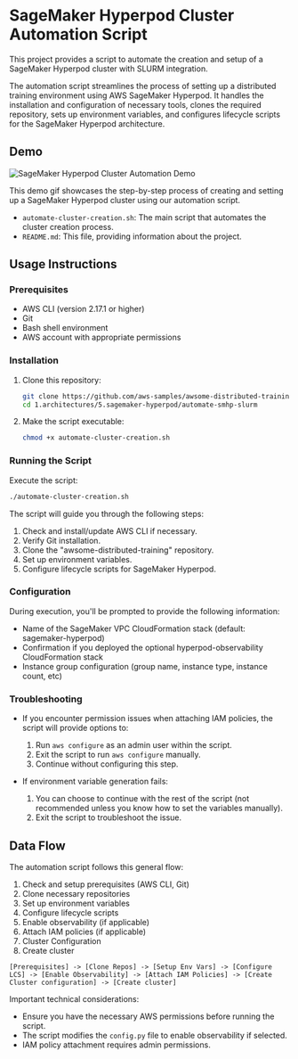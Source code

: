 # SageMaker Hyperpod Cluster Automation Script

This project provides a script to automate the creation and setup of a SageMaker Hyperpod cluster with SLURM integration.

The automation script streamlines the process of setting up a distributed training environment using AWS SageMaker Hyperpod.
It handles the installation and configuration of necessary tools, clones the required repository, sets up environment variables, and configures lifecycle scripts for the SageMaker Hyperpod architecture.

## Demo

![SageMaker Hyperpod Cluster Automation Demo](../../../../assets/automate-smhp-demo.gif)

This demo gif showcases the step-by-step process of creating and setting up a SageMaker Hyperpod cluster using our automation script.

- `automate-cluster-creation.sh`: The main script that automates the cluster creation process.
- `README.md`: This file, providing information about the project.

## Usage Instructions

### Prerequisites

- AWS CLI (version 2.17.1 or higher)
- Git
- Bash shell environment
- AWS account with appropriate permissions

### Installation

1. Clone this repository:
   ```bash
   git clone https://github.com/aws-samples/awsome-distributed-training.git
   cd 1.architectures/5.sagemaker-hyperpod/automate-smhp-slurm
   ```

2. Make the script executable:
   ```bash
   chmod +x automate-cluster-creation.sh
   ```

### Running the Script

Execute the script:

```bash
./automate-cluster-creation.sh
```

The script will guide you through the following steps:

1. Check and install/update AWS CLI if necessary.
2. Verify Git installation.
3. Clone the "awsome-distributed-training" repository.
4. Set up environment variables.
5. Configure lifecycle scripts for SageMaker Hyperpod.

### Configuration

During execution, you'll be prompted to provide the following information:

- Name of the SageMaker VPC CloudFormation stack (default: sagemaker-hyperpod)
- Confirmation if you deployed the optional hyperpod-observability CloudFormation stack
- Instance group configuration (group name, instance type, instance count, etc)

### Troubleshooting

- If you encounter permission issues when attaching IAM policies, the script will provide options to:
  1. Run `aws configure` as an admin user within the script.
  2. Exit the script to run `aws configure` manually.
  3. Continue without configuring this step.

- If environment variable generation fails:
  1. You can choose to continue with the rest of the script (not recommended unless you know how to set the variables manually).
  2. Exit the script to troubleshoot the issue.

## Data Flow

The automation script follows this general flow:

1. Check and setup prerequisites (AWS CLI, Git)
2. Clone necessary repositories
3. Set up environment variables
4. Configure lifecycle scripts
5. Enable observability (if applicable)
6. Attach IAM policies (if applicable)
7. Cluster Configuration
8. Create cluster

```
[Prerequisites] -> [Clone Repos] -> [Setup Env Vars] -> [Configure LCS] -> [Enable Observability] -> [Attach IAM Policies] -> [Create Cluster configuration] -> [Create cluster]
```

Important technical considerations:
- Ensure you have the necessary AWS permissions before running the script.
- The script modifies the `config.py` file to enable observability if selected.
- IAM policy attachment requires admin permissions.
